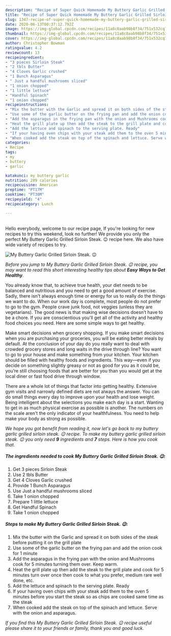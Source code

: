 ```yaml
---
description: "Recipe of Super Quick Homemade My Buttery Garlic Grilled Sirloin Steak. 😉"
title: "Recipe of Super Quick Homemade My Buttery Garlic Grilled Sirloin Steak. 😉"
slug: 1347-recipe-of-super-quick-homemade-my-buttery-garlic-grilled-sirloin-steak
date: 2020-06-13T00:37:12.792Z
image: https://img-global.cpcdn.com/recipes/11a8c8aab98b8f34/751x532cq70/my-buttery-garlic-grilled-sirloin-steak-😉-recipe-main-photo.jpg
thumbnail: https://img-global.cpcdn.com/recipes/11a8c8aab98b8f34/751x532cq70/my-buttery-garlic-grilled-sirloin-steak-😉-recipe-main-photo.jpg
cover: https://img-global.cpcdn.com/recipes/11a8c8aab98b8f34/751x532cq70/my-buttery-garlic-grilled-sirloin-steak-😉-recipe-main-photo.jpg
author: Christopher Bowman
ratingvalue: 4.2
reviewcount: 13
recipeingredient:
- "3 pieces Sirloin Steak"
- "2 tbls Butter"
- "4 Cloves Garlic crushed"
- "1 Bunch Asparagus"
- " Just a handful mushrooms sliced"
- "1 onion chopped"
- "1 little lettuce"
- "Handful Spinach"
- "1 onion chopped"
recipeinstructions:
- "Mix the butter with the Garlic and spread it on both sides of the steak before putting it on the grill plate"
- "Use some of the garlic butter on the frying pan and add the onion cook for 1 minute"
- "Add the asparagus in the frying pan with the onion and Mushrooms cook for 5 minutes turning them over. Keep warm."
- "Heat the grill plate up then add the steak to the grill plate and cook for 5 minutes turn over once then cook to what you prefer, medium rare well done, etc."
- "Add the lettuce and spinach to the serving plate. Ready"
- "If your having oven chips with your steak add them to the oven 5 minutes before you start the steak so as chips are cooked same time as the steak"
- "When cooked add the steak on top of the spinach and lettuce. Serve with the onion and asparagus."
categories:
- Recipe
tags:
- my
- buttery
- garlic

katakunci: my buttery garlic 
nutrition: 289 calories
recipecuisine: American
preptime: "PT17M"
cooktime: "PT30M"
recipeyield: "4"
recipecategory: Lunch

---
```

<br>
Hello everybody, welcome to our recipe page, If you're looking for new recipes to try this weekend, look no further! We provide you only the perfect My Buttery Garlic Grilled Sirloin Steak. 😉 recipe here. We also have wide variety of recipes to try.
<br>


![My Buttery Garlic Grilled Sirloin Steak. 😉](https://img-global.cpcdn.com/recipes/11a8c8aab98b8f34/751x532cq70/my-buttery-garlic-grilled-sirloin-steak-😉-recipe-main-photo.jpg)

<i>Before you jump to My Buttery Garlic Grilled Sirloin Steak. 😉 recipe, you may want to read this short interesting healthy tips about <strong>Easy Ways to Get Healthy</strong>.</i>

You already know that, to achieve true health, your diet needs to be balanced and nutritious and you need to get a good amount of exercise. Sadly, there isn't always enough time or energy for us to really do the things we want to do. When our work day is complete, most people do not prefer to go to the gym. People crave junk food, not veggies (unless they are vegetarians). The good news is that making wise decisions doesn’t have to be a chore. If you are conscientious you'll get all of the activity and healthy food choices you need. Here are some simple ways to get healthy.

Make smart decisions when grocery shopping. If you make smart decisions when you are purchasing your groceries, you will be eating better meals by default. At the conclusion of your day do you really want to deal with crowded grocery stores and long waits in the drive through line? You want to go to your house and make something from your kitchen. Your kitchen should be filled with healthy foods and ingredients. This way—even if you decide on something slightly greasy or not as good for you as it could be, you’re still choosing foods that are better for you than you would get at the local diner or fast food drive through window.

There are a whole lot of things that factor into getting healthy. Extensive gym visits and narrowly defined diets are not always the answer. You can do small things every day to improve upon your health and lose weight. Being intelligent about the selections you make each day is a start. Wanting to get in as much physical exercise as possible is another. The numbers on the scale aren't the only indicator of your healthfulness. You need to help make your body as strong as possible. 


<i>We hope you got benefit from reading it, now let's go back to my buttery garlic grilled sirloin steak. 😉 recipe. To make my buttery garlic grilled sirloin steak. 😉 you only need <strong>9</strong> ingredients and <strong>7</strong> steps. Here is how you cook that.
</i>

##### The ingredients needed to cook My Buttery Garlic Grilled Sirloin Steak. 😉:

1. Get 3 pieces Sirloin Steak
1. Use 2 tbls Butter
1. Get 4 Cloves Garlic crushed
1. Provide 1 Bunch Asparagus
1. Use  Just a handful mushrooms sliced
1. Take 1 onion chopped
1. Prepare 1 little lettuce
1. Get Handful Spinach
1. Take 1 onion chopped


##### Steps to make My Buttery Garlic Grilled Sirloin Steak. 😉:

1. Mix the butter with the Garlic and spread it on both sides of the steak before putting it on the grill plate
1. Use some of the garlic butter on the frying pan and add the onion cook for 1 minute
1. Add the asparagus in the frying pan with the onion and Mushrooms cook for 5 minutes turning them over. Keep warm.
1. Heat the grill plate up then add the steak to the grill plate and cook for 5 minutes turn over once then cook to what you prefer, medium rare well done, etc.
1. Add the lettuce and spinach to the serving plate. Ready
1. If your having oven chips with your steak add them to the oven 5 minutes before you start the steak so as chips are cooked same time as the steak
1. When cooked add the steak on top of the spinach and lettuce. Serve with the onion and asparagus.


<i>If you find this My Buttery Garlic Grilled Sirloin Steak. 😉 recipe useful please share it to your friends or family, thank you and good luck.</i>

